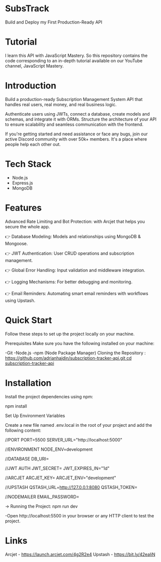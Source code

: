 # SubsTrack
 Build and Deploy my First Production-Ready API

# Tutorial
I learn this API with JavaScript Mastery.
So this repository contains the code corresponding to an in-depth tutorial available on our YouTube channel, JavaScript Mastery.

# Introduction
Build a production-ready Subscription Management System API that handles real users, real money, and real business logic.

Authenticate users using JWTs, connect a database, create models and schemas, and integrate it with ORMs. Structure the architecture of your API to ensure scalability and seamless communication with the frontend.

If you're getting started and need assistance or face any bugs, join our active Discord community with over 50k+ members. It's a place where people help each other out.

# Tech Stack
- Node.js
- Express.js
- MongoDB

# Features
Advanced Rate Limiting and Bot Protection: with Arcjet that helps you secure the whole app.

👉 Database Modeling: Models and relationships using MongoDB & Mongoose.

👉 JWT Authentication: User CRUD operations and subscription management.

👉 Global Error Handling: Input validation and middleware integration.

👉 Logging Mechanisms: For better debugging and monitoring.

👉 Email Reminders: Automating smart email reminders with workflows using Upstash.

# Quick Start

Follow these steps to set up the project locally on your machine.

Prerequisites
Make sure you have the following installed on your machine:

-Git
-Node.js
-npm (Node Package Manager)
Cloning the Repository :  [https://github.com/adrianhajdin/subscription-tracker-api.git
cd subscription-tracker-api](https://github.com/MarcelaSamili/SubsTrack)

# Installation

Install the project dependencies using npm:

npm install

Set Up Environment Variables

Create a new file named .env.local in the root of your project and add the following content:

//PORT
PORT=5500
SERVER_URL="http://localhost:5000"

//ENVIRONMENT
NODE_ENV=development

//DATABASE
DB_URI=

//JWT AUTH
JWT_SECRET=
JWT_EXPIRES_IN="1d"

//ARCJET
ARCJET_KEY=
ARCJET_ENV="development"

//UPSTASH
QSTASH_URL=http://127.0.0.1:8080
QSTASH_TOKEN=

//NODEMAILER
EMAIL_PASSWORD=

-> Running the Project: npm run dev

-Open http://localhost:5500 in your browser or any HTTP client to test the project.

# Links
Arcjet - https://launch.arcjet.com/4g2R2e4
Upstash - https://bit.ly/42ealiN


